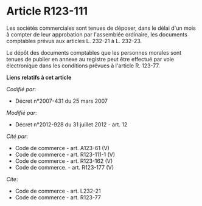 # Article R123-111

Les sociétés commerciales sont tenues de déposer, dans le délai d'un mois à compter de leur approbation par l'assemblée
ordinaire, les documents comptables prévus aux articles L. 232-21 à L. 232-23. 

Le dépôt des documents comptables que les personnes morales sont tenues de publier en annexe au registre peut être effectué
par voie électronique dans les conditions prévues à l'article R. 123-77.

**Liens relatifs à cet article**

_Codifié par_:

  - Décret n°2007-431 du 25 mars 2007

_Modifié par_:

  - Décret n°2012-928 du 31 juillet 2012 - art. 12

_Cité par_:

  - Code de commerce - art. A123-61 (V)
  - Code de commerce - art. R123-111-1 (V)
  - Code de commerce - art. R123-162 (V)
  - Code de commerce. - art. R123-177 (V)

_Cite_:

  - Code de commerce - art. L232-21
  - Code de commerce - art. R123-77
